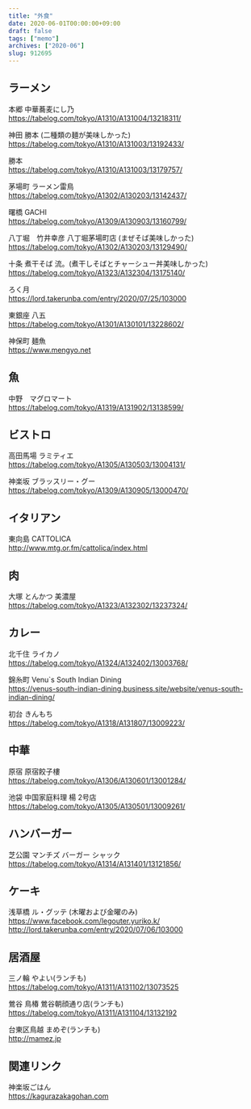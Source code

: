```yaml
---
title: "外食"
date: 2020-06-01T00:00:00+09:00
draft: false
tags: ["memo"]
archives: ["2020-06"]
slug: 912695
---
```

## ラーメン
本郷 中華蕎麦にし乃  
https://tabelog.com/tokyo/A1310/A131004/13218311/  

神田 勝本 (二種類の麺が美味しかった)  
https://tabelog.com/tokyo/A1310/A131003/13192433/  

勝本  
https://tabelog.com/tokyo/A1310/A131003/13179757/

茅場町 ラーメン雷鳥  
https://tabelog.com/tokyo/A1302/A130203/13142437/

曙橋 GACHI  
https://tabelog.com/tokyo/A1309/A130903/13160799/

八丁堀　竹井幸彦 八丁堀茅場町店 (まぜそば美味しかった)  
https://tabelog.com/tokyo/A1302/A130203/13129490/

十条  煮干そば 流。(煮干しそばとチャーシュー丼美味しかった)  
https://tabelog.com/tokyo/A1323/A132304/13175140/

ろく月  
https://lord.takerunba.com/entry/2020/07/25/103000  

東銀座 八五  
https://tabelog.com/tokyo/A1301/A130101/13228602/  

神保町 麺魚  
https://www.mengyo.net  

## 魚
中野　マグロマート  
https://tabelog.com/tokyo/A1319/A131902/13138599/

## ビストロ
高田馬場 ラミティエ  
https://tabelog.com/tokyo/A1305/A130503/13004131/

神楽坂 ブラッスリー・グー  
https://tabelog.com/tokyo/A1309/A130905/13000470/

## イタリアン
東向島 CATTOLICA  
http://www.mtg.or.fm/cattolica/index.html

## 肉
大塚 とんかつ 美濃屋  
https://tabelog.com/tokyo/A1323/A132302/13237324/

## カレー
北千住  ライカノ  
https://tabelog.com/tokyo/A1324/A132402/13003768/

錦糸町  Venu`s South Indian Dining  
https://venus-south-indian-dining.business.site/website/venus-south-indian-dining/

初台 きんもち  
https://tabelog.com/tokyo/A1318/A131807/13009223/

## 中華
原宿 原宿餃子樓  
https://tabelog.com/tokyo/A1306/A130601/13001284/

池袋 中国家庭料理 楊 2号店 
https://tabelog.com/tokyo/A1305/A130501/13009261/

## ハンバーガー
芝公園 マンチズ バーガー シャック  
https://tabelog.com/tokyo/A1314/A131401/13121856/

## ケーキ
浅草橋 ル・グッテ (木曜および金曜のみ)
https://www.facebook.com/legouter.yuriko.k/  
http://lord.takerunba.com/entry/2020/07/06/103000

## 居酒屋
三ノ輪 やよい(ランチも)  
https://tabelog.com/tokyo/A1311/A131102/13073525  

鶯谷 鳥椿 鶯谷朝顔通り店(ランチも) 
https://tabelog.com/tokyo/A1311/A131104/13132192

台東区鳥越 まめぞ(ランチも)  
http://mamez.jp  

## 関連リンク
神楽坂ごはん  
https://kagurazakagohan.com

